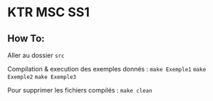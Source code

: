 # KTR MSC SS1

## How To:
Aller au dossier `src`

Compilation & execution des exemples donnés :
    `make Exemple1`
    `make Exemple2`
    `make Exemple3`

Pour supprimer les fichiers compilés :
    `make clean`